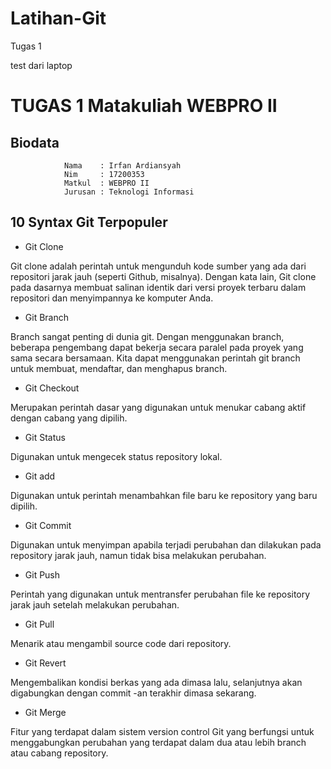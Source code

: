 # Latihan-Git

Tugas 1

test dari laptop

# TUGAS 1 Matakuliah WEBPRO II

## Biodata

    			Nama	: Irfan Ardiansyah
    			Nim 	: 17200353
    			Matkul	: WEBPRO II
    			Jurusan	: Teknologi Informasi

## 10 Syntax Git Terpopuler

- Git Clone

Git clone adalah perintah untuk mengunduh kode sumber yang ada dari repositori jarak jauh (seperti Github, misalnya). Dengan kata lain, Git clone pada dasarnya membuat salinan identik dari versi proyek terbaru dalam repositori dan menyimpannya ke komputer Anda.

- Git Branch

Branch sangat penting di dunia git. Dengan menggunakan branch, beberapa pengembang dapat bekerja secara paralel pada proyek yang sama secara bersamaan. Kita dapat menggunakan perintah git branch untuk membuat, mendaftar, dan menghapus branch.

- Git Checkout

Merupakan perintah dasar yang digunakan untuk menukar cabang aktif dengan cabang yang dipilih.

- Git Status

Digunakan untuk mengecek status repository lokal.

- Git add

Digunakan untuk perintah menambahkan file baru ke repository yang baru dipilih.

- Git Commit

Digunakan untuk menyimpan apabila terjadi perubahan dan dilakukan pada repository jarak jauh, namun tidak bisa melakukan perubahan.

- Git Push

Perintah yang digunakan untuk mentransfer perubahan file ke repository jarak jauh setelah melakukan perubahan.

- Git Pull

Menarik atau mengambil source code dari repository.

- Git Revert

Mengembalikan kondisi berkas yang ada dimasa lalu, selanjutnya akan digabungkan dengan commit -an terakhir dimasa sekarang.

- Git Merge

Fitur yang terdapat dalam sistem version control Git yang berfungsi untuk menggabungkan perubahan yang terdapat dalam dua atau lebih branch atau cabang repository.
